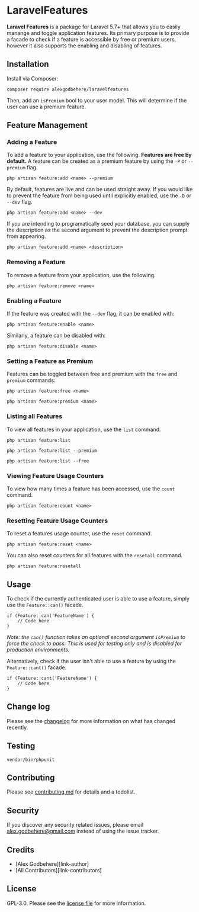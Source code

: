 # LaravelFeatures


**Laravel Features** is a package for Laravel 5.7+ that allows you to easily manange and toggle application features. Its primary purpose is to provide a facade to check if a feature is accessible by free or premium users, however it also supports the enabling and disabling of features.


## Installation

Install via Composer:

```
composer require alexgodbehere/laravelfeatures
```

Then, add an `isPremium` bool to your user model. This will determine if the user can use a premium feature.
## Feature Management

### Adding a Feature

To add a feature to your application, use the following. **Features are free by default.** A feature can be created as a premium feature by using the `-P` or `--premium` flag.

```
php artisan feature:add <name> --premium
```

By default, features are live and can be used straight away. If you would like to prevent the feature from being used until explicitly enabled, use the `-D` or `--dev` flag.

```
php artisan feature:add <name> --dev
```

If you are intending to programatically seed your database, you can supply the description as the second argument to prevent the description prompt from appearing.

```
php artisan feature:add <name> <description>
```

### Removing a Feature

To remove a feature from your application, use the following.

```
php artisan feature:remove <name>
```

### Enabling a Feature

If the feature was created with the `--dev` flag, it can be enabled with:
```
php artisan feature:enable <name>
```

Similarly, a feature can be disabled with:
```
php artisan feature:disable <name>
```

### Setting a Feature as Premium

Features can be toggled between free and premium with the `free` and `premium` commands:

```
php artisan feature:free <name>
```

```
php artisan feature:premium <name>
```

### Listing all Features

To view all features in your application, use the `list` command.
```
php artisan feature:list
```
```
php artisan feature:list --premium
```

```
php artisan feature:list --free
```

### Viewing Feature Usage Counters

To view how many times a feature has been accessed, use the `count` command.

```
php artisan feature:count <name>
```

### Resetting Feature Usage Counters

To reset a features usage counter, use the `reset` command.

```
php artisan feature:reset <name>
```

You can also reset counters for all features with the `resetall` command.

```
php artisan feature:resetall
```

## Usage

To check if the currently authenticated user is able to use a feature, simply use the `Feature::can()` facade.

```
if (Feature::can('FeatureName') {
    // Code here
}
```

*Note: the `can()` function takes an optional second argument `isPremium` to force the check to pass. This is used for testing only and is disabled for production environments.*

Alternatively, check if the user isn't able to use a feature by using the `Feature::cant()` facade.
```
if (Feature::cant('FeatureName') {
    // Code here
}
```

## Change log

Please see the [changelog](changelog.md) for more information on what has changed recently.

## Testing

```
vendor/bin/phpunit
```

## Contributing

Please see [contributing.md](contributing.md) for details and a todolist.

## Security

If you discover any security related issues, please email alex.godbehere@gmail.com instead of using the issue tracker.

## Credits

- [Alex Godbehere][link-author]
- [All Contributors][link-contributors]

## License

GPL-3.0. Please see the [license file](license.md) for more information.